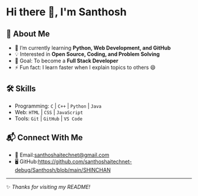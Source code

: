 # Hi there 👋, I'm Santhosh 

## 🚀 About Me  
- 🌱 I’m currently learning **Python, Web Development, and GitHub**  
- 💡 Interested in **Open Source, Coding, and Problem Solving**  
- 🎯 Goal: To become a **Full Stack Developer**  
- ⚡ Fun fact: I learn faster when I explain topics to others 😄  

## 🛠 Skills  
- Programming: `C` | `C++` | `Python` | `Java`  
- Web: `HTML` | `CSS` | `JavaScript`  
- Tools: `Git` | `GitHub` | `VS Code`  

## 📬 Connect With Me  
- 📧 Email:santhoshaitechnet@gmail.com
- 🖥 GitHub:https://github.com/santhoshaitechnet-debug/Santhosh/blob/main/SHINCHAN

---

✨ _Thanks for visiting my README!_
